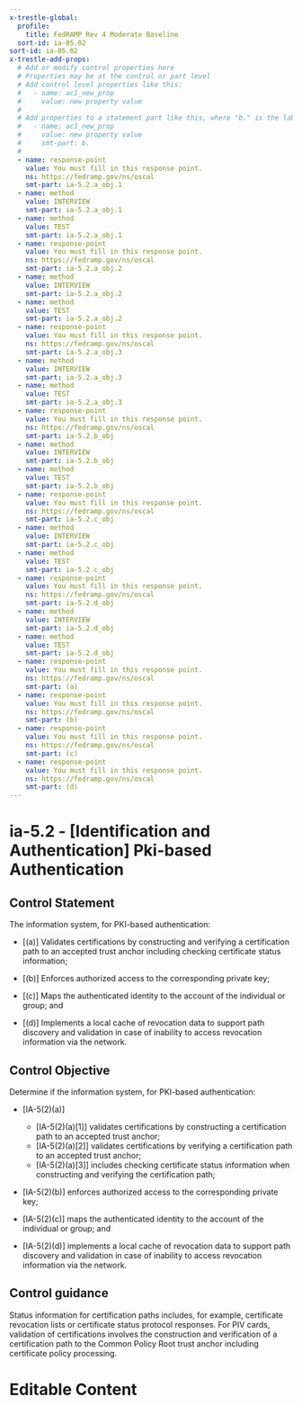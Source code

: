 ```yaml
---
x-trestle-global:
  profile:
    title: FedRAMP Rev 4 Moderate Baseline
  sort-id: ia-05.02
sort-id: ia-05.02
x-trestle-add-props:
  # Add or modify control properties here
  # Properties may be at the control or part level
  # Add control level properties like this:
  #   - name: ac1_new_prop
  #     value: new property value
  #
  # Add properties to a statement part like this, where "b." is the label of the target statement part
  #   - name: ac1_new_prop
  #     value: new property value
  #     smt-part: b.
  #
  - name: response-point
    value: You must fill in this response point.
    ns: https://fedramp.gov/ns/oscal
    smt-part: ia-5.2.a_obj.1
  - name: method
    value: INTERVIEW
    smt-part: ia-5.2.a_obj.1
  - name: method
    value: TEST
    smt-part: ia-5.2.a_obj.1
  - name: response-point
    value: You must fill in this response point.
    ns: https://fedramp.gov/ns/oscal
    smt-part: ia-5.2.a_obj.2
  - name: method
    value: INTERVIEW
    smt-part: ia-5.2.a_obj.2
  - name: method
    value: TEST
    smt-part: ia-5.2.a_obj.2
  - name: response-point
    value: You must fill in this response point.
    ns: https://fedramp.gov/ns/oscal
    smt-part: ia-5.2.a_obj.3
  - name: method
    value: INTERVIEW
    smt-part: ia-5.2.a_obj.3
  - name: method
    value: TEST
    smt-part: ia-5.2.a_obj.3
  - name: response-point
    value: You must fill in this response point.
    ns: https://fedramp.gov/ns/oscal
    smt-part: ia-5.2.b_obj
  - name: method
    value: INTERVIEW
    smt-part: ia-5.2.b_obj
  - name: method
    value: TEST
    smt-part: ia-5.2.b_obj
  - name: response-point
    value: You must fill in this response point.
    ns: https://fedramp.gov/ns/oscal
    smt-part: ia-5.2.c_obj
  - name: method
    value: INTERVIEW
    smt-part: ia-5.2.c_obj
  - name: method
    value: TEST
    smt-part: ia-5.2.c_obj
  - name: response-point
    value: You must fill in this response point.
    ns: https://fedramp.gov/ns/oscal
    smt-part: ia-5.2.d_obj
  - name: method
    value: INTERVIEW
    smt-part: ia-5.2.d_obj
  - name: method
    value: TEST
    smt-part: ia-5.2.d_obj
  - name: response-point
    value: You must fill in this response point.
    ns: https://fedramp.gov/ns/oscal
    smt-part: (a)
  - name: response-point
    value: You must fill in this response point.
    ns: https://fedramp.gov/ns/oscal
    smt-part: (b)
  - name: response-point
    value: You must fill in this response point.
    ns: https://fedramp.gov/ns/oscal
    smt-part: (c)
  - name: response-point
    value: You must fill in this response point.
    ns: https://fedramp.gov/ns/oscal
    smt-part: (d)
---
```


# ia-5.2 - \[Identification and Authentication\] Pki-based Authentication

## Control Statement

The information system, for PKI-based authentication:

- \[(a)\] Validates certifications by constructing and verifying a certification path to an accepted trust anchor including checking certificate status information;

- \[(b)\] Enforces authorized access to the corresponding private key;

- \[(c)\] Maps the authenticated identity to the account of the individual or group; and

- \[(d)\] Implements a local cache of revocation data to support path discovery and validation in case of inability to access revocation information via the network.

## Control Objective

Determine if the information system, for PKI-based authentication:

- \[IA-5(2)(a)\]

  - \[IA-5(2)(a)[1]\] validates certifications by constructing a certification path to an accepted trust anchor;
  - \[IA-5(2)(a)[2]\] validates certifications by verifying a certification path to an accepted trust anchor;
  - \[IA-5(2)(a)[3]\] includes checking certificate status information when constructing and verifying the certification path;

- \[IA-5(2)(b)\] enforces authorized access to the corresponding private key;

- \[IA-5(2)(c)\] maps the authenticated identity to the account of the individual or group; and

- \[IA-5(2)(d)\] implements a local cache of revocation data to support path discovery and validation in case of inability to access revocation information via the network.

## Control guidance

Status information for certification paths includes, for example, certificate revocation lists or certificate status protocol responses. For PIV cards, validation of certifications involves the construction and verification of a certification path to the Common Policy Root trust anchor including certificate policy processing.

# Editable Content

<!-- Make additions and edits below -->
<!-- The above represents the contents of the control as received by the profile, prior to additions. -->
<!-- If the profile makes additions to the control, they will appear below. -->
<!-- The above markdown may not be edited but you may edit the content below, and/or introduce new additions to be made by the profile. -->
<!-- If there is a yaml header at the top, parameter values may be edited. Use --set-parameters to incorporate the changes during assembly. -->
<!-- The content here will then replace what is in the profile for this control, after running profile-assemble. -->
<!-- The added parts in the profile for this control are below.  You may edit them and/or add new ones. -->
<!-- Each addition must have a heading either of the form ## Control my_addition_name -->
<!-- or ## Part a. (where the a. refers to one of the control statement labels.) -->
<!-- "## Control" parts are new parts added after the statement part. -->
<!-- "## Part" parts are new parts added into the top-level statement part with that label. -->
<!-- Subparts may be added with nested hash levels of the form ### My Subpart Name -->
<!-- underneath the parent ## Control or ## Part being added -->
<!-- See https://oscal-compass.github.io/compliance-trestle/tutorials/ssp_profile_catalog_authoring/ssp_profile_catalog_authoring for guidance. -->
